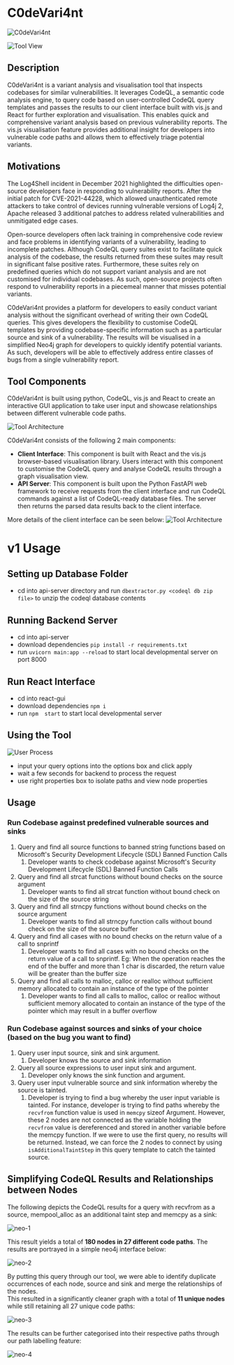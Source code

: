 # C0deVari4nt 
![C0deVari4nt](https://github.com/whitesquirrell/C0deVari4nt/blob/main/images/icon.png) 

![Tool View](https://github.com/whitesquirrell/C0deVari4nt/blob/main/images/react-view.png) 


## Description
C0deVari4nt is a variant analysis and visualisation tool that inspects codebases for similar vulnerabilities. It leverages CodeQL, a semantic code analysis engine, to query code based on user-controlled CodeQL query templates and passes the results to our client interface built with vis.js and React for further exploration and visualisation. This enables quick and comprehensive variant analysis based on previous vulnerability reports. The vis.js visualisation feature provides additional insight for developers into vulnerable code paths and allows them to effectively triage potential variants.

## Motivations
The Log4Shell incident in December 2021 highlighted the difficulties open-source developers face in responding to vulnerability reports. After the initial patch for CVE-2021-44228, which allowed unauthenticated remote attackers to take control of devices running vulnerable versions of Log4j 2, Apache released 3 additional patches to address related vulnerabilities and unmitigated edge cases.

Open-source developers often lack training in comprehensive code review and face problems in identifying variants of a vulnerability, leading to incomplete patches. Although CodeQL query suites exist to facilitate quick analysis of the codebase, the results returned from these suites may result in significant false positive rates. Furthermore, these suites rely on predefined queries which do not support variant analysis and are not customised for individual codebases. As such, open-source projects often respond to vulnerability reports in a piecemeal manner that misses potential variants.

C0deVari4nt provides a platform for developers to easily conduct variant analysis without the significant overhead of writing their own CodeQL queries. This gives developers the flexibility to customise CodeQL templates by providing codebase-specific information such as a particular source and sink of a vulnerability. The results will be visualised in a simplified Neo4j graph for developers to quickly identify potential variants. As such, developers will be able to effectively address entire classes of bugs from a single vulnerability report.

## Tool Components 
C0deVari4nt is built using python, CodeQL, vis.js and React to create an interactive GUI application to take user input and showcase relationships between different vulnerable code paths.

![Tool Architecture](https://github.com/whitesquirrell/C0deVari4nt/blob/main/images/architecture.png) 

C0deVari4nt consists of the following 2 main components:  
- **Client Interface**: This component is built with React and the vis.js browser-based visualisation library. Users interact with this component to customise the CodeQL query and analyse CodeQL results through a graph visualisation view.
- **API Server**: This component is built upon the Python FastAPI web framework to receive requests from the client interface and run CodeQL commands against a list of CodeQL-ready database files. The server then returns the parsed data results back to the client interface.


More details of the client interface can be seen below:
![Tool Architecture](https://github.com/whitesquirrell/C0deVari4nt/blob/main/images/interface.png) 


# v1 Usage
## Setting up Database Folder
- cd into api-server directory and run `dbextractor.py <codeql db zip file>` to unzip the codeql database contents

## Running Backend Server
- cd into api-server
- download dependencies `pip install -r requirements.txt`
- run `uvicorn main:app --reload` to start local developmental server on port 8000

## Run React Interface
- cd into react-gui
- download dependencies `npm i`
- run `npm  start` to start local developmental server


## Using the Tool
![User Process](https://github.com/whitesquirrell/C0deVari4nt/blob/main/images/user-process.png) 

- input your query options into the options box and click apply
- wait a few seconds for backend to process the request
- use right properties box to isolate paths and view node properties

## Usage
### Run Codebase against predefined vulnerable sources and sinks
1. Query and find all source functions to banned string functions based on Microsoft's Security Development Lifecycle (SDL) Banned Function Calls
    1. Developer wants to check codebase against Microsoft's Security Development Lifecycle (SDL) Banned Function Calls
2. Query and find all strcat functions without bound checks on the source argument
    1. Developer wants to find all strcat function without bound check on the size of the source string
3. Query and find all strncpy functions without bound checks on the source argument
    1. Developer wants to find all strncpy function calls without bound check on the size of the source buffer  
4. Query and find all cases with no bound checks on the return value of a call to snprintf
    1. Developer wants to find all cases with no bound checks on the return value of a call to snprintf. Eg: When the operation reaches the end of the buffer and more than 1 char is discarded, the return value will be greater than the buffer size
5. Query and find all calls to malloc, calloc or realloc without sufficient memory allocated to contain an instance of the type of the pointer
    1. Developer wants to find all calls to malloc, calloc or realloc without sufficient memory allocated to contain an instance of the type of the pointer which may result in a buffer overflow

### Run Codebase against sources and sinks of your choice (based on the bug you want to find)
1. Query user input source, sink and sink argument. 
    1. Developer knows the source and sink information
2. Query all source expressions to user input sink and argument.
    1. Developer only knows the sink function and argument.
3. Query user input vulnerable source and sink information whereby the source is tainted.
    1. Developer is trying to find a bug whereby the user input variable is tainted. For instance, developer is trying to find paths whereby the `recvfrom` function value is used in `memcpy` sizeof Argument. However, these 2 nodes are not connected as the variable holding the `recvfrom` value is dereferenced and stored in another variable before the memcpy function. If we were to use the first query, no results will be returned. Instead, we can force the 2 nodes to connect by using `isAdditionalTaintStep` in this query template to catch the tainted source.

## Simplifying CodeQL Results and Relationships between Nodes
The following depicts the CodeQL results for a query with recvfrom as a source, mempool_alloc as an additional taint step and memcpy as a sink:

![neo-1](https://github.com/whitesquirrell/C0deVari4nt/blob/main/images/codevariant-1.png)  

This result yields a total of **180 nodes in 27 different code paths**. The results are portrayed in a simple neo4j interface below:

![neo-2](https://github.com/whitesquirrell/C0deVari4nt/blob/main/images/codevariant-2.png)  

By putting this query through our tool, we were able to identify duplicate occurrences of each node, source and sink and merge the relationships of the nodes.  
This resulted in a significantly cleaner graph with a total of **11 unique nodes** while still retaining all 27 unique code paths:

![neo-3](https://github.com/whitesquirrell/C0deVari4nt/blob/main/images/codevariant-3.png)  

The results can be further categorised into their respective paths through our path labelling feature:

![neo-4](https://github.com/whitesquirrell/C0deVari4nt/blob/main/images/codevariant-4.png)